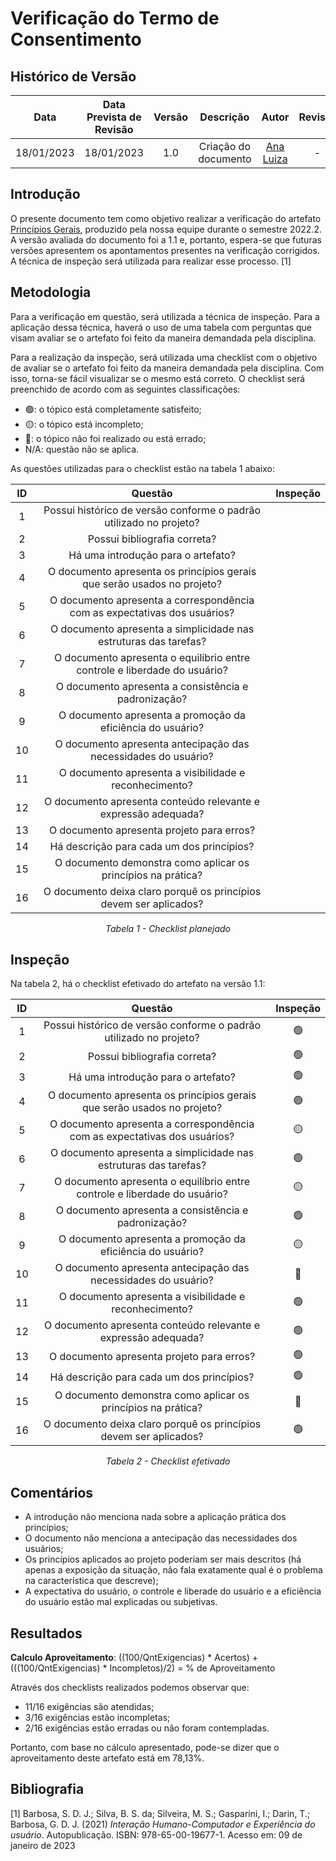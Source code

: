 # Verificação do Termo de Consentimento
## <a>Histórico de Versão</a>
|    Data    | Data Prevista de Revisão | Versão |      Descrição       |                 Autor                  |                  Revisor                   |
| :--------: | :----------------------: | :----: | :------------------: | :------------------------------------: | :----------------------------------------: |
| 18/01/2023 |        18/01/2023        |  1.0   | Criação do documento | [Ana Luiza](https://github.com/AnHoff) | - |

## <a>Introdução</a>
O presente documento tem como objetivo realizar a verificação do artefato [Princípios Gerais](../../Tarefas/PrincipiosGerais.md), produzido pela nossa equipe durante o semestre 2022.2. A versão avaliada do documento foi a 1.1 e, portanto, espera-se que futuras versões apresentem os apontamentos presentes na verificação corrigidos. A técnica de inspeção será utilizada para realizar esse processo. [1]

## <a>Metodologia</a>
Para a verificação em questão, será utilizada a técnica de inspeção. Para a aplicação dessa técnica, haverá o uso de uma tabela com perguntas que visam avaliar se o artefato foi feito da maneira demandada pela disciplina.

Para a realização da inspeção, será utilizada uma checklist com o objetivo de avaliar se o artefato foi feito da maneira demandada pela disciplina. Com isso, torna-se fácil visualizar se o mesmo está correto. O checklist será preenchido de acordo com as seguintes classificações:

* 🟢: o tópico está completamente satisfeito;
* 🟡: o tópico está incompleto;
* 🔴: o tópico não foi realizado ou está errado;
* N/A: questão não se aplica.

As questões utilizadas para o checklist estão na tabela 1 abaixo:

<center>

|  ID   |                              Questão                                                       | Inspeção |
| :---: | :----------------------------------------------------------------------------------------: | :------: |
|   1   | Possui histórico de versão conforme o padrão utilizado no projeto?                         |          |
|   2   | Possui bibliografia correta?                                                               |          |
|   3   | Há uma introdução para o artefato?                                                         |          |
|   4   | O documento apresenta os princípios gerais que serão usados no projeto?                    |          |
|   5   | O documento apresenta a correspondência com as expectativas dos usuários?                  |          |
|   6   | O documento apresenta a simplicidade nas estruturas das tarefas?                           |          |
|   7   | O documento apresenta o equilíbrio entre controle e liberdade do usuário?                  |          |
|   8   | O documento apresenta a consistência e padronização?                                       |          |
|   9   | O documento apresenta a promoção da eficiência do usuário?                                 |          |
|   10  | O documento apresenta antecipação das necessidades do usuário?                             |          |
|   11  | O documento apresenta a visibilidade e reconhecimento?                                     |          |
|   12  | O documento apresenta conteúdo relevante e expressão adequada?                             |          |
|   13  | O documento apresenta projeto para erros?                                                  |          |
|   14  | Há descrição para cada um dos princípios?                                                  |          |
|   15  | O documento demonstra como aplicar os princípios na prática?                               |          |
|   16  | O documento deixa claro porquê os princípios devem ser aplicados?                          |          |
  
*Tabela 1 - Checklist planejado*

</center>

## <a>Inspeção</a>

Na tabela 2, há o checklist efetivado do artefato na versão 1.1:

<center>

|  ID   |                              Questão                                                       | Inspeção |
| :---: | :----------------------------------------------------------------------------------------: | :------: |
|   1   | Possui histórico de versão conforme o padrão utilizado no projeto?                         |    🟢    |
|   2   | Possui bibliografia correta?                                                               |    🟢    |
|   3   | Há uma introdução para o artefato?                                                         |    🟢    |
|   4   | O documento apresenta os princípios gerais que serão usados no projeto?                    |    🟢    |
|   5   | O documento apresenta a correspondência com as expectativas dos usuários?                  |    🟡    |
|   6   | O documento apresenta a simplicidade nas estruturas das tarefas?                           |    🟢    |
|   7   | O documento apresenta o equilíbrio entre controle e liberdade do usuário?                  |    🟡    |
|   8   | O documento apresenta a consistência e padronização?                                       |    🟢    |
|   9   | O documento apresenta a promoção da eficiência do usuário?                                 |    🟡    |
|   10  | O documento apresenta antecipação das necessidades do usuário?                             |    🔴    |
|   11  | O documento apresenta a visibilidade e reconhecimento?                                     |    🟢    |
|   12  | O documento apresenta conteúdo relevante e expressão adequada?                             |    🟢    |
|   13  | O documento apresenta projeto para erros?                                                  |    🟢    |
|   14  | Há descrição para cada um dos princípios?                                                  |    🟢    |
|   15  | O documento demonstra como aplicar os princípios na prática?                               |    🔴    |
|   16  | O documento deixa claro porquê os princípios devem ser aplicados?                          |    🟢    |
  
*Tabela 2 - Checklist efetivado*

</center>

## <a>Comentários</a>

* A introdução não menciona nada sobre a aplicação prática dos princípios;
* O documento não menciona a antecipação das necessidades dos usuários;
* Os princípios aplicados ao projeto poderiam ser mais descritos (há apenas a exposição da situação, não fala exatamente qual é o problema na característica que descreve);
* A expectativa do usuário, o controle e liberade do usuário e a eficiência do usuário estão mal explicadas ou subjetivas.

## <a>Resultados</a>
<a>**Calculo Aproveitamento**</a>: ((100/QntExigencias) * Acertos) + (((100/QntExigencias) * Incompletos)/2) = % de Aproveitamento

Através dos checklists realizados podemos observar que:

* 11/16 exigências são atendidas;
* 3/16 exigências estão incompletas;
* 2/16 exigências estão erradas ou não foram contempladas.

Portanto, com base no cálculo apresentado, pode-se dizer que o aproveitamento deste artefato está em 78,13%.

## <a>Bibliografia</a>

[1] Barbosa, S. D. J.; Silva, B. S. da; Silveira, M. S.; Gasparini, I.; Darin, T.; Barbosa, G. D. J. (2021) _Interação Humano-Computador e Experiência do usuário_. Autopublicação. ISBN: 978-65-00-19677-1. Acesso em: 09 de janeiro de 2023